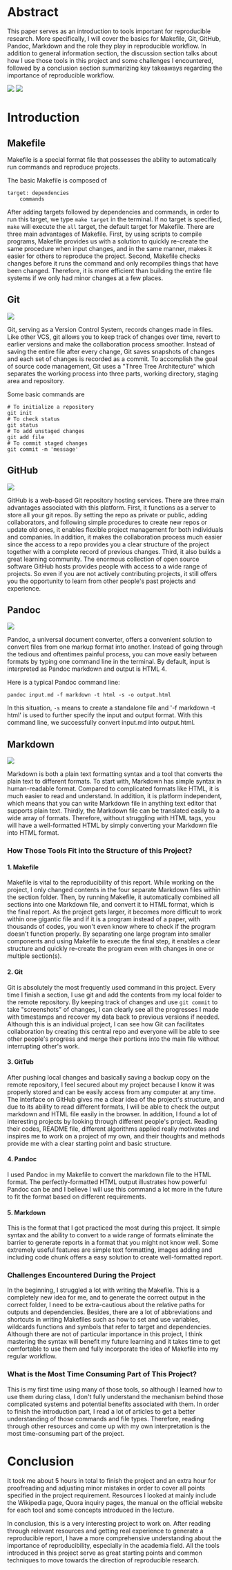 # Abstract

This paper serves as an introduction to tools important for reproducible research. More specifically, I will cover the basics for Makefile, Git, GitHub, Pandoc, Markdown and the role they play in reproducible workflow. In addition to general information section, the discussion section talks about how I use those tools in this project and some challenges I encountered, followed by a conclusion section summarizing key takeaways regarding the importance of reproducible workflow.

![](../../images/stat159-logo.png)
![](../images/stat159-logo.png)

# Introduction 

## Makefile

Makefile is a special format file that possesses the ability to automatically run commands and reproduce projects. 

The basic Makefile is composed of 
```
target: dependencies
    commands
```
After adding targets followed by dependencies and commands, in order to run this target, we type `make target` in the terminal. If no target is specified, `make` will execute the `all` target, the default target for Makefile. 
There are three main advantages of Makefile. First, by using scripts to compile programs, Makefile provides us with a solution to quickly re-create the same procedure when input changes, and in the same manner, makes it easier for others to reproduce the project. Second, Makefile checks changes before it runs the command and only recompiles things that have been changed. Therefore, it is more efficient than building the entire file systems if we only had minor changes at a few places. 

## Git

![](../images/git-logo.png)

Git, serving as a Version Control System, records changes made in files. Like other VCS, git allows you to keep track of changes over time, revert to earlier versions and make the collaboration process smoother. Instead of saving the entire file after every change, Git saves snapshots of changes and each set of changes is recorded as a commit. To accomplish the goal of source code management, Git uses a "Three Tree Architecture" which separates the working process into three parts, working directory, staging area and repository. 

Some basic commands are 
```
# To initialize a repository
git init
# To check status
git status
# To add unstaged changes
git add file
# To commit staged changes
git commit -m 'message'
```

## GitHub

![](../images/github-logo.png)

GitHub is a web-based Git repository hosting services. There are three main advantages associated with this platform. First, it functions as a server to store all your git repos. By setting the repo as private or public, adding collaborators, and following simple procedures to create new repos or update old ones, it enables flexible project management for both individuals and companies. In addition, it makes the collaboration process much easier since the access to a repo provides you a clear structure of the project together with a complete record of previous changes. Third, it also builds a great learning community. The enormous collection of open source software GitHub hosts provides people with access to a wide range of projects. So even if you are not actively contributing projects, it still offers you the opportunity to learn from other people's past projects and experience. 

## Pandoc

![](../images/pandoc-logo.png)

Pandoc, a universal document converter, offers a convenient solution to convert files from one markup format into another. Instead of going through the tedious and oftentimes painful process, you can move easily between formats by typing one command line in the terminal. By default, input is interpreted as Pandoc markdown and output is HTML 4. 

Here is a typical Pandoc command line:
```
pandoc input.md -f markdown -t html -s -o output.html
```
 In this situation, `-s` means to create a standalone file and '-f markdown -t html' is used to further specify the input and output format. With this command line, we successfully convert input.md into output.html.


## Markdown

![](../images/markdown-logo.png)

Markdown is both a plain text formatting syntax and a tool that converts the plain text to different formats.  To start with, Markdown has simple syntax in human-readable format. Compared to complicated formats like HTML, it is much easier to read and understand. In addition, it is platform independent, which means that you can write Markdown file in anything text editor that supports plain text. Thirdly, the Markdown file can be translated easily to a wide array of formats. Therefore, without struggling with HTML tags, you will have a well-formatted HTML by simply converting your Markdown file into HTML format. 


### How Those Tools Fit into the Structure of this Project?

#### 1. Makefile

Makefile is vital to the reproducibility of this report. While working on the project, I only changed contents in the four separate Markdown files within the section folder. Then, by running Makefile, it automatically combined all sections into one Markdown file, and convert it to HTML format, which is the final report. As the project gets larger, it becomes more difficult to work within one gigantic file and if it is a program instead of a paper, with thousands of codes, you won't even know where to check if the program doesn't function properly. By separating one large program into smaller components and using Makefile to execute the final step, it enables a clear structure and quickly re-create the program even with changes in one or multiple section(s). 

#### 2. Git

Git is absolutely the most frequently used command in this project. Every time I finish a section, I use git and add the contents from my local folder to the remote repository. By keeping track of changes and use `git commit` to take "screenshots" of changes, I can clearly see all the progresses I made with timestamps and recover my data back to previous versions if needed. Although this is an individual project, I can see how Git can facilitates collaboration by creating this central repo and everyone will be able to see other people's progress and merge their portions into the main file without interrupting other's work.

#### 3. GitTub

After pushing local changes and basically saving a backup copy on the remote repository, I feel secured about my project because I know it was properly stored and can be easily access from any computer at any time. The interface on GitHub gives me a clear idea of the project's structure, and due to its ability to read different formats, I will be able to check the output markdown and HTML file easily in the browser. In addition, I found a lot of interesting projects by looking through different people's project. Reading their codes, README file, different algorithms applied really motivates and inspires me to work on a project of my own, and their thoughts and methods provide me with a clear starting point and basic structure.

#### 4. Pandoc

I used Pandoc in my Makefile to convert the markdown file to the HTML format. The perfectly-formatted HTML output illustrates how powerful Pandoc can be and I believe I will use this command a lot more in the future to fit the format based on different requirements.

#### 5. Markdown

This is the format that I got practiced the most during this project. It simple syntax and the ability to convert to a wide range of formats eliminate the barrier to generate reports in a format that you might not know well. Some extremely useful features are simple text formatting, images adding and including code chunk offers a easy solution to create well-formatted report. 

### Challenges Encountered During the Project

In the beginning, I struggled a lot with writing the Makefile. This is a completely new idea for me, and to generate the correct output in the correct folder, I need to be extra-cautious about the relative paths for outputs and dependencies. Besides, there are a lot of abbreviations and shortcuts in writing Makefiles such as how to set and use variables, wildcards functions and symbols that refer to target and dependencies. Although there are not of particular importance in this project, I think mastering the syntax will benefit my future learning and it takes time to get comfortable to use them and fully incorporate the idea of Makefile into my regular workflow. 


### What is the Most Time Consuming Part of This Project?


This is my first time using many of those tools, so although I learned how to use them during class, I don't fully understand the mechanism behind those complicated systems and potential benefits associated with them. In order to finish the introduction part, I read a lot of articles to get a better understanding of those commands and file types. Therefore, reading through other resources and come up with my own interpretation is the most time-consuming part of the project. 

# Conclusion

It took me about 5 hours in total to finish the project and an extra hour for proofreading and adjusting minor mistakes in order to cover all points specified in the project requirement. Resources I looked at mainly include the Wikipedia page, Quora inquiry pages, the manual on the official website for each tool and some concepts introduced in the lecture. 


In conclusion, this is a very interesting project to work on. After reading through relevant resources and getting real experience to generate a reproducible report, I have a more comprehensive understanding about the importance of reproducibility, especially in the academia field. All the tools introduced in this project serve as great starting points and common techniques to move towards the direction of reproducible research.



